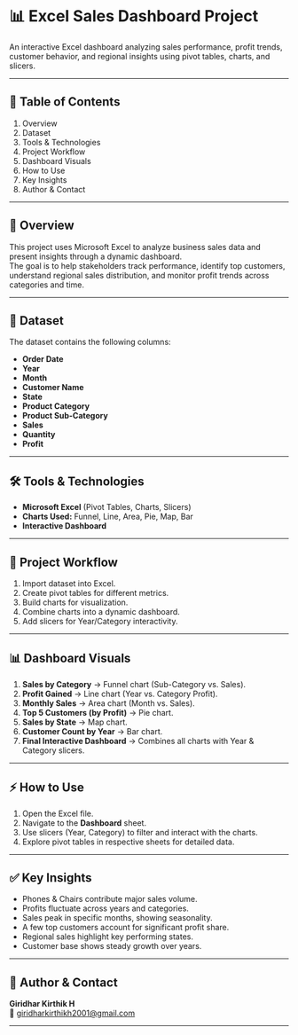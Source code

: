 # 📊 Excel Sales Dashboard Project

An interactive Excel dashboard analyzing sales performance, profit trends, customer behavior, and regional insights using pivot tables, charts, and slicers.

---

## 📌 Table of Contents
1. Overview  
2. Dataset  
3. Tools & Technologies  
4. Project Workflow  
5. Dashboard Visuals  
6. How to Use  
7. Key Insights  
8. Author & Contact  

---

## 📖 Overview
This project uses Microsoft Excel to analyze business sales data and present insights through a dynamic dashboard.  
The goal is to help stakeholders track performance, identify top customers, understand regional sales distribution, and monitor profit trends across categories and time.

---

## 📂 Dataset
The dataset contains the following columns:  

- **Order Date**  
- **Year**  
- **Month**  
- **Customer Name**  
- **State**  
- **Product Category**  
- **Product Sub-Category**  
- **Sales**  
- **Quantity**  
- **Profit**  

---

## 🛠️ Tools & Technologies
- **Microsoft Excel** (Pivot Tables, Charts, Slicers)  
- **Charts Used:** Funnel, Line, Area, Pie, Map, Bar  
- **Interactive Dashboard**  

---

## 🔄 Project Workflow
1. Import dataset into Excel.  
2. Create pivot tables for different metrics.  
3. Build charts for visualization.  
4. Combine charts into a dynamic dashboard.  
5. Add slicers for Year/Category interactivity.  

---

## 📊 Dashboard Visuals
1. **Sales by Category** → Funnel chart (Sub-Category vs. Sales).  
2. **Profit Gained** → Line chart (Year vs. Category Profit).  
3. **Monthly Sales** → Area chart (Month vs. Sales).  
4. **Top 5 Customers (by Profit)** → Pie chart.  
5. **Sales by State** → Map chart.  
6. **Customer Count by Year** → Bar chart.  
7. **Final Interactive Dashboard** → Combines all charts with Year & Category slicers.  

---

## ⚡ How to Use
1. Open the Excel file.  
2. Navigate to the **Dashboard** sheet.  
3. Use slicers (Year, Category) to filter and interact with the charts.  
4. Explore pivot tables in respective sheets for detailed data.  

---

## ✅ Key Insights
- Phones & Chairs contribute major sales volume.  
- Profits fluctuate across years and categories.  
- Sales peak in specific months, showing seasonality.  
- A few top customers account for significant profit share.  
- Regional sales highlight key performing states.  
- Customer base shows steady growth over years.  

---

## 👤 Author & Contact
**Giridhar Kirthik H**  
📧 [giridharkirthikh2001@gmail.com](mailto:giridharkirthikh2001@gmail.com)  

---
